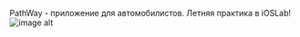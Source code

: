 PathWay - приложение для автомобилистов. 
Летняя практика в iOSLab!
![image alt](https://i.ibb.co/dr6ZYDy/180.jpg)
